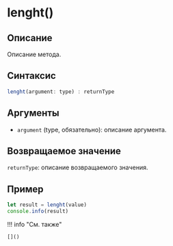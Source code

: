 # lenght()

## Описание
Описание метода.

## Синтаксис
```javascript
lenght(argument: type) : returnType
```

## Аргументы
- `argument` (type, обязательно): описание аргумента.

## Возвращаемое значение
`returnType`: описание возвращаемого значения.

## Пример
```javascript linenums="1"
let result = lenght(value)
console.info(result)
```

!!! info "См. также"

    []()

